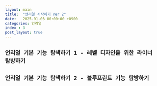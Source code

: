 ```yaml
---
layout: main
title:  "언리얼 시작하기 Ver 2"
date:   2025-01-03 00:00:00 +0900
categories: 언리얼
index : 3
post_layout: true
---
```


## `언리얼 기본 기능 탐색하기 1 - 레벨 디자인을 위한 라이너 탐방하기`

## `언리얼 기본 기능 탐색하기 2 - 블루프린트 기능 탐방하기`


